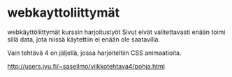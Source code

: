 # webkayttoliittymät
webkäyttöliittymät kurssin harjoitustyöt
Sivut eivät valitettavasti enään toimi sillä data, jota niissä käytettiin ei enään ole saatavilla.

Vain tehtävä 4 on jäljellä, jossa harjoiteltiin CSS animaatioita.

http://users.jyu.fi/~saseilmo/viikkotehtava4/pohja.html
